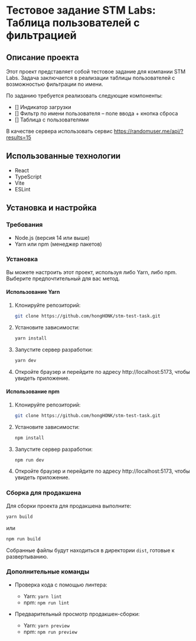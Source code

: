 # Тестовое задание STM Labs: Таблица пользователей с фильтрацией

## Описание проекта

Этот проект представляет собой тестовое задание для компании STM Labs. Задача заключается в реализации таблицы пользователей с возможностью фильтрации по имени.

По заданию требуется реализовать следующие компоненты:

- [] Индикатор загрузки
- [] Фильтр по имени пользователя – поле ввода + кнопка сброса
- [] Таблица с пользователями

В качестве сервера использовать сервис https://randomuser.me/api/?results=15

## Использованные технологии

- React
- TypeScript
- Vite
- ESLint

## Установка и настройка

### Требования

- Node.js (версия 14 или выше)
- Yarn или npm (менеджер пакетов)

### Установка

Вы можете настроить этот проект, используя либо Yarn, либо npm. Выберите предпочтительный для вас метод.

#### Использование Yarn

1. Клонируйте репозиторий:

   ```bash
   git clone https://github.com/hongHONK/stm-test-task.git
   ```

2. Установите зависимости:
   ```bash
   yarn install
   ```
3. Запустите сервер разработки:
   ```bash
   yarn dev
   ```
4. Откройте браузер и перейдите по адресу http://localhost:5173, чтобы увидеть приложение.

#### Использование npm

1. Клонируйте репозиторий:
   ```bash
   git clone https://github.com/hongHONK/stm-test-task.git
   ```
2. Установите зависимости:

   ```bash
   npm install
   ```

3. Запустите сервер разработки:

   ```bash
   npm run dev
   ```

4. Откройте браузер и перейдите по адресу http://localhost:5173, чтобы увидеть приложение.

### Сборка для продакшена

Для сборки проекта для продакшена выполните:

```bash
yarn build
```

или

```bash
npm run build
```

Собранные файлы будут находиться в директории `dist`, готовые к развертыванию.

### Дополнительные команды

- Проверка кода с помощью линтера:

  - Yarn: `yarn lint`
  - npm: `npm run lint`

- Предварительный просмотр продакшен-сборки:
  - Yarn: `yarn preview`
  - npm: `npm run preview`
